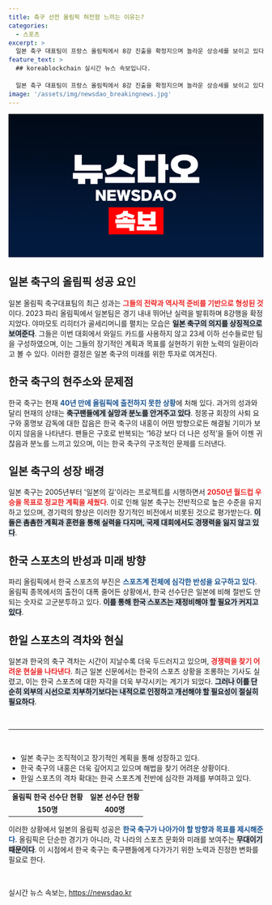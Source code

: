 ```yaml
---
title: 축구 선전 올림픽 허전함 느끼는 이유는?
categories:
  - 스포츠
excerpt: >
  일본 축구 대표팀이 프랑스 올림픽에서 8강 진출을 확정지으며 놀라운 상승세를 보이고 있다. 반면 한국 축구는 40년 만에 올림픽 진출에 실패하며 심각한 내홍과 팬들의 불만에 직면하고 있다. 두 나라의 축구 현실은 stark contrast를 이루고 있다.
feature_text: >
  ## koreablockchain 실시간 뉴스 속보입니다.

  일본 축구 대표팀이 프랑스 올림픽에서 8강 진출을 확정지으며 놀라운 상승세를 보이고 있다. 반면 한국 축구는 40년 만에 올림픽 진출에 실패하며 심각한 내홍과 팬들의 불만에 직면하고 있다. 두 나라의 축구 현실은 stark contrast를 이루고 있다.
image: '/assets/img/newsdao_breakingnews.jpg'
---
```


<p><img src="/assets/img/newsdao_breakingnews.jpg" alt="koreablockchain 속보" /></p>

<h2 data-ke-size="size26">일본 축구의 올림픽 성공 요인</h2>

<p data-ke-size="size16">일본 올림픽 축구대표팀의 최근 성과는 <b><span style="color: #ee2323;">그들의 전략과 역사적 준비를 기반으로 형성된 것</span></b>이다. 2023 파리 올림픽에서 일본팀은 경기 내내 뛰어난 실력을 발휘하며 8강행을 확정지었다. 야마모토 리히터가 골세리머니를 펼치는 모습은 <b><span style="background-color: #21538527;">일본 축구의 의지를 상징적으로 보여준다</span></b>. 그들은 이번 대회에서 와일드 카드를 사용하지 않고 23세 이하 선수들로만 팀을 구성하였으며, 이는 그들의 장기적인 계획과 목표를 실현하기 위한 노력의 일환이라고 볼 수 있다. 이러한 결정은 일본 축구의 미래를 위한 투자로 여겨진다.</p>

<h2 data-ke-size="size26">한국 축구의 현주소와 문제점</h2>

<p data-ke-size="size16">한국 축구는 현재 <b><span style="color: #1a5490;">40년 만에 올림픽에 출전하지 못한 상황</span></b>에 처해 있다. 과거의 성과와 달리 현재의 상태는 <b><span style="background-color: #21538527;">축구팬들에게 실망과 분노를 안겨주고 있다</span></b>. 정몽규 회장의 사퇴 요구와 홍명보 감독에 대한 잡음은 한국 축구의 내홍이 어떤 방향으로든 해결될 기미가 보이지 않음을 나타낸다. 팬들은 구호로 반복되는 ‘16강 보다 더 나은 성적’을 들어 이젠 귀찮음과 분노를 느끼고 있으며, 이는 한국 축구의 구조적인 문제를 드러낸다.</p>

<h2 data-ke-size="size26">일본 축구의 성장 배경</h2>

<p data-ke-size="size16">일본 축구는 2005년부터 '일본의 길'이라는 프로젝트를 시행하면서 <b><span style="color: #ee2323;">2050년 월드컵 우승을 목표로 정교한 계획을 세웠다</span></b>. 이로 인해 일본 축구는 전반적으로 높은 수준을 유지하고 있으며, 경기력의 향상은 이러한 장기적인 비전에서 비롯된 것으로 평가받는다. <b><span style="background-color: #21538527;">이들은 촘촘한 계획과 훈련을 통해 실력을 다지며, 국제 대회에서도 경쟁력을 잃지 않고 있다</span></b>.</p>

<h2 data-ke-size="size26">한국 스포츠의 반성과 미래 방향</h2>

<p data-ke-size="size16">파리 올림픽에서 한국 스포츠의 부진은 <b><span style="color: #1a5490;">스포츠계 전체에 심각한 반성을 요구하고 있다</span></b>. 올림픽 종목에서의 출전이 대폭 줄어든 상황에서, 한국 선수단은 일본에 비해 절반도 안 되는 숫자로 고군분투하고 있다. <b><span style="background-color: #21538527;">이를 통해 한국 스포츠는 재정비해야 할 필요가 커지고 있다</span></b>.</p>

<h2 data-ke-size="size26">한일 스포츠의 격차와 현실</h2>

<p data-ke-size="size16">일본과 한국의 축구 격차는 시간이 지날수록 더욱 두드러지고 있으며, <b><span style="color: #ee2323;">경쟁력을 찾기 어려운 현실을 나타낸다</span></b>. 최근 일본 신문에서는 한국의 스포츠 상황을 조롱하는 기사도 실렸고, 이는 한국 스포츠에 대한 자각을 더욱 부각시키는 계기가 되었다. <b><span style="background-color: #21538527;">그러나 이를 단순히 외부의 시선으로 치부하기보다는 내적으로 인정하고 개선해야 할 필요성이 절실히 필요하다</span></b>.</p>

<p data-ke-size="size16">&nbsp;</p>

<hr>

<p data-ke-size="size16">&nbsp;</p>

<ul>
    <li>일본 축구는 조직적이고 장기적인 계획을 통해 성장하고 있다.</li>
    <li>한국 축구의 내홍은 더욱 깊어지고 있으며 해법을 찾기 어려운 상황이다.</li>
    <li>한일 스포츠의 격차 확대는 한국 스포츠계 전반에 심각한 과제를 부여하고 있다.</li>
</ul>

<table style="width: 100%;">
    <tr>
        <td style="text-align: center; height: 17px;"><b>올림픽 한국 선수단 현황</b></td>
        <td style="text-align: center; height: 17px;"><b>일본 선수단 현황</b></td>
    </tr>
    <tr>
        <td style="text-align: center; height: 17px;"><b>150명</b></td>
        <td style="text-align: center; height: 17px;"><b>400명</b></td>
    </tr>
</table>

<p data-ke-size="size16">이러한 상황에서 일본의 올림픽 성공은 <b><span style="color: #1a5490;">한국 축구가 나아가야 할 방향과 목표를 제시해준다</span></b>. 올림픽은 단순한 경기가 아니라, 각 나라의 스포츠 문화와 미래를 보여주는 <b><span style="background-color: #21538527;">무대이기 때문이다</span></b>. 이 시점에서 한국 축구는 축구팬들에게 다가가기 위한 노력과 진정한 변화를 필요로 한다.</p> 

<p data-ke-size="size16">&nbsp;</p>
실시간 뉴스 속보는, <a href="https://newsdao.kr" rel="dofollow">https://newsdao.kr</a>


